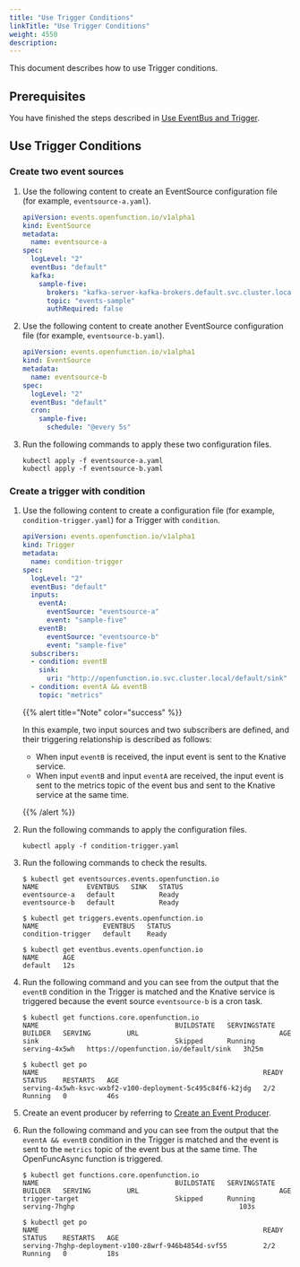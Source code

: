 ```yaml
---
title: "Use Trigger Conditions"
linkTitle: "Use Trigger Conditions"
weight: 4550
description: 
---
```


This document describes how to use Trigger conditions.

## Prerequisites

You have finished the steps described in [Use EventBus and Trigger](../use-event-bus-and-trigger).

## Use Trigger Conditions

### Create two event sources

1. Use the following content to create an EventSource configuration file (for example, `eventsource-a.yaml`).

   ```yaml
   apiVersion: events.openfunction.io/v1alpha1
   kind: EventSource
   metadata:
     name: eventsource-a
   spec:
     logLevel: "2"
     eventBus: "default"
     kafka:
       sample-five:
         brokers: "kafka-server-kafka-brokers.default.svc.cluster.local:9092"
         topic: "events-sample"
         authRequired: false
   ```
   
2. Use the following content to create another EventSource configuration file (for example, `eventsource-b.yaml`).

   ```yaml
   apiVersion: events.openfunction.io/v1alpha1
   kind: EventSource
   metadata:
     name: eventsource-b
   spec:
     logLevel: "2"
     eventBus: "default"
     cron:
       sample-five:
         schedule: "@every 5s" 
   ```
   
3. Run the following commands to apply these two configuration files.

   ```shell
   kubectl apply -f eventsource-a.yaml
   kubectl apply -f eventsource-b.yaml
   ```

### Create a trigger with condition

1. Use the following content to create a configuration file (for example, `condition-trigger.yaml`) for a Trigger with `condition`.

   ```yaml
   apiVersion: events.openfunction.io/v1alpha1
   kind: Trigger
   metadata:
     name: condition-trigger
   spec:
     logLevel: "2"
     eventBus: "default"
     inputs:
       eventA:
         eventSource: "eventsource-a"
         event: "sample-five"
       eventB:
         eventSource: "eventsource-b"
         event: "sample-five"
     subscribers:
     - condition: eventB
       sink:
         uri: "http://openfunction.io.svc.cluster.local/default/sink"
     - condition: eventA && eventB
       topic: "metrics"
   ```

   {{% alert title="Note" color="success" %}}

   In this example, two input sources and two subscribers are defined, and their triggering relationship is described as follows:

   - When input `eventB` is received, the input event is sent to the Knative service.
   - When input `eventB` and input `eventA` are received, the input event is sent to the metrics topic of the event bus and sent to the Knative service at the same time.

   {{% /alert %}}

2. Run the following commands to apply the configuration files.

   ```shell
   kubectl apply -f condition-trigger.yaml
   ```

3. Run the following commands to check the results.

   ```shell
   $ kubectl get eventsources.events.openfunction.io
   NAME            EVENTBUS   SINK   STATUS
   eventsource-a   default           Ready
   eventsource-b   default           Ready
   
   $ kubectl get triggers.events.openfunction.io
   NAME                EVENTBUS   STATUS
   condition-trigger   default    Ready
   
   $ kubectl get eventbus.events.openfunction.io
   NAME      AGE
   default   12s
   ```

4. Run the following command and you can see from the output that the `eventB` condition in the Trigger is matched and the Knative service is triggered because the event source `eventsource-b` is a cron task.

   ```shell
   $ kubectl get functions.core.openfunction.io
   NAME                                  BUILDSTATE   SERVINGSTATE   BUILDER   SERVING         URL                                   AGE
   sink                                  Skipped      Running                  serving-4x5wh   https://openfunction.io/default/sink   3h25m
   
   $ kubectl get po
   NAME                                                        READY   STATUS    RESTARTS   AGE
   serving-4x5wh-ksvc-wxbf2-v100-deployment-5c495c84f6-k2jdg   2/2     Running   0          46s
   ```

5. Create an event producer by referring to [Create an Event Producer](../../use-event-bus-and-trigger#create-an-event-producer).

6. Run the following command and you can see from the output that the `eventA && eventB` condition in the Trigger is matched and the event is sent to the `metrics` topic of the event bus at the same time. The OpenFuncAsync function is triggered.

   ```shell
   $ kubectl get functions.core.openfunction.io
   NAME                                  BUILDSTATE   SERVINGSTATE   BUILDER   SERVING         URL                                   AGE
   trigger-target                        Skipped      Running                  serving-7hghp                                         103s
   
   $ kubectl get po
   NAME                                                        READY   STATUS    RESTARTS   AGE
   serving-7hghp-deployment-v100-z8wrf-946b4854d-svf55         2/2     Running   0          18s
   ```

